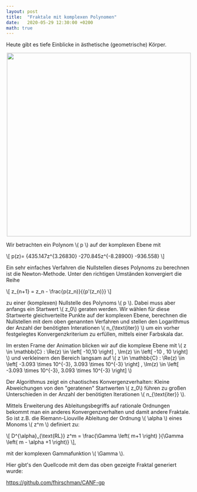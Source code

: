```yaml
---
layout: post
title:  "Fraktale mit komplexen Polynomen"
date:   2020-05-29 12:30:00 +0200
math: true
---
```


Heute gibt es tiefe Einblicke in ästhetische (geometrische) Körper. 

<p align="center">
  <img width="500" height="500" src="/figures/fractal_zoom.gif"
  >
</p>

Wir betrachten ein Polynom \\( p \\) auf der komplexen Ebene mit

\\[ p(z)= {435.147z^{3.26830} -270.845z^{-8.28900} -936.558} \\]

Ein sehr einfaches Verfahren die Nullstellen dieses Polynoms zu berechnen 
ist die Newton-Methode. Unter den richtigen Umständen konvergiert die Reihe 

\\[ z_{n+1} = z_n - \frac{p(z_n)}{{p'(z_n)}} \\] 

zu einer (komplexen) Nullstelle des Polynoms \\( p \\). Dabei muss aber anfangs
ein Startwert \\( z_0\\) geraten werden. Wir wählen für diese Startwerte gleichverteilte
Punkte auf der komplexen Ebene, berechnen die Nullstellen mit dem oben genannten Verfahren und
stellen den Logarithmus der Anzahl der benötigten Interationen  \\( n_{\text{iter}} \\) um ein vorher festgelegtes Konvergenzkriterium zu erfüllen, mittels einer Farbskala dar. 

Im ersten Frame der Animation blicken wir auf die komplexe Ebene mit \\( z \in \mathbb{C} :  \Re(z) \in \left[ -10,10 \right] , \Im(z) \in \left[ -10 , 10 \right]  \\) und verkleinern den Bereich langsam auf  \\( z \in \mathbb{C} :  \Re(z) \in \left[  -3.093 \times 10^{-3}, 3.093 \times 10^{-3} \right] , \Im(z) \in \left[ -3.093 \times 10^{-3}, 3.093 \times 10^{-3} \right]  \\) 

Der Algorithmus zeigt ein chaotisches Konvergenzverhalten: Kleine Abweichungen von den "geratenen" Startwerten \\( z_0\\) führen zu großen 
Unterschieden in der Anzahl der benötigten Iterationen \\( n_{\text{iter}} \\). 

Mittels Erweiterung des Ableitungsbegriffs auf rationale Ordnungen bekommt man ein anderes Konvergenzverhalten und damit andere Fraktale. 
So ist z.B. die Riemann-Liouville Ableitung der Ordnung \\( \alpha \\) eines Monoms \\( z^m \\) definiert zu:

\\[ D^{\alpha}_{\text{RL}} z^m = \frac{\Gamma \left( m+1 \right) }{\Gamma \left( m - \alpha +1 \right)} \\],

mit der komplexen Gammafunktion \\( \Gamma \\). 

Hier gibt's den Quellcode mit dem das oben gezeigte Fraktal generiert wurde:

https://github.com/fhirschman/CANF-gp